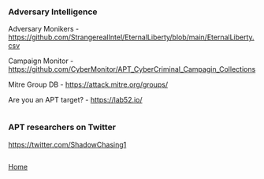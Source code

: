 ### Adversary Intelligence

Adversary Monikers - https://github.com/StrangerealIntel/EternalLiberty/blob/main/EternalLiberty.csv

Campaign Monitor - https://github.com/CyberMonitor/APT_CyberCriminal_Campagin_Collections

Mitre Group DB - https://attack.mitre.org/groups/

Are you an APT target? - https://lab52.io/

```

```

### APT researchers on Twitter

https://twitter.com/ShadowChasing1



```

```
[Home](https://github.com/BushidoUK/Open-source-tools-for-CTI/blob/master/README.md)
